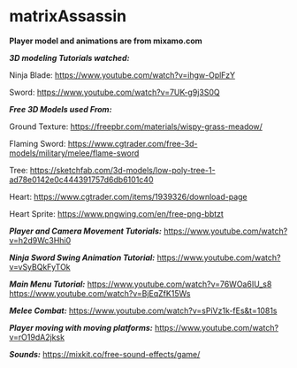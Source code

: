 # matrixAssassin

**Player model and animations are from mixamo.com**

***3D modeling Tutorials watched:***

Ninja Blade: https://www.youtube.com/watch?v=ihgw-OplFzY

Sword: https://www.youtube.com/watch?v=7UK-g9j3S0Q

***Free 3D Models used From:*** 

Ground Texture: https://freepbr.com/materials/wispy-grass-meadow/

Flaming Sword: https://www.cgtrader.com/free-3d-models/military/melee/flame-sword

Tree: https://sketchfab.com/3d-models/low-poly-tree-1-ad78e0142e0c444391757d6db6101c40

Heart: https://www.cgtrader.com/items/1939326/download-page

Heart Sprite: https://www.pngwing.com/en/free-png-bbtzt

***Player and Camera Movement Tutorials:***
https://www.youtube.com/watch?v=h2d9Wc3Hhi0

***Ninja Sword Swing Animation Tutorial:***
https://www.youtube.com/watch?v=vSyBQkFyTOk

***Main Menu Tutorial:***
https://www.youtube.com/watch?v=76WOa6IU_s8
https://www.youtube.com/watch?v=BjEqZfK15Ws

***Melee Combat:***
https://www.youtube.com/watch?v=sPiVz1k-fEs&t=1081s

***Player moving with moving platforms:***
https://www.youtube.com/watch?v=rO19dA2jksk

***Sounds:***
https://mixkit.co/free-sound-effects/game/


 

